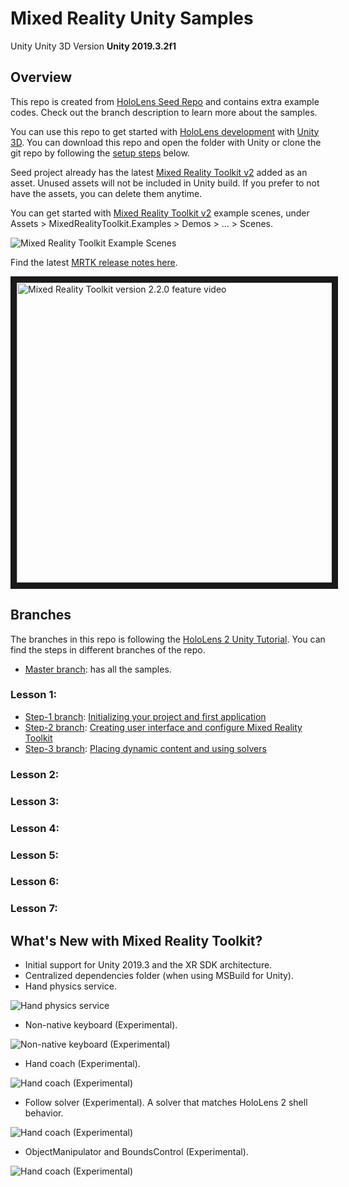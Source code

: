 # Mixed Reality Unity Samples

Unity Unity 3D Version **Unity 2019.3.2f1**

## Overview

This repo is created from [HoloLens Seed Repo](https://github.com/Yonet/HoloLensUnitySeedProject) and contains extra example codes. Check out the branch description to learn more about the samples.

You can use this repo to get started with [HoloLens development](https://docs.microsoft.com/windows/mixed-reality/?WT.mc_id=hololensseedproject-github-ayyonet) with [Unity 3D](https://docs.microsoft.com/windows/mixed-reality/unity-development-overview?WT.mc_id=hololensseedproject-github-ayyonet). You can download this repo and open the folder with Unity or clone the git repo by following the [setup steps](#setup) below.

Seed project already has the latest [Mixed Reality Toolkit v2](https://docs.microsoft.com/windows/mixed-reality/mrtk-getting-started?WT.mc_id=hololensseedproject-github-ayyonet) added as an asset. Unused assets will not be included in Unity build. If you prefer to not have the assets, you can delete them anytime.

You can get started with [Mixed Reality Toolkit v2](https://docs.microsoft.com/windows/mixed-reality/mrtk-getting-started?WT.mc_id=hololensseedproject-github-ayyonet) example scenes, under Assets > MixedRealityToolkit.Examples > Demos > ... > Scenes.

![Mixed Reality Toolkit Example Scenes](Assets/Images/mrtkAssetsScenes.png)

Find the latest [MRTK release notes here](https://microsoft.github.io/MixedRealityToolkit-Unity/version/releases/2.3.0/Documentation/Updating.html#updating-220-to-230?WT.mc_id=hololensseedproject-github-ayyonet).

<a href="http://www.youtube.com/watch?feature=player_embedded&v=8FBLNoeUSvk" target="_blank"><img src="http://img.youtube.com/vi/8FBLNoeUSvk/0.jpg" 
alt="Mixed Reality Toolkit version 2.2.0 feature video" width="854" height="480" border="10"/></a>

## Branches

The branches in this repo is following the [HoloLens 2 Unity Tutorial](https://docs.microsoft.com/en-us/windows/mixed-reality/mrlearning-base?WT.mc_id=hololensseedproject-github-ayyonet). You can find the steps in different branches of the repo.

- [Master branch](https://github.com/Yonet/HoloLensUnitySeedProject/tree/master): has all the samples.

### Lesson 1:
- [Step-1 branch](https://github.com/Yonet/HoloLensUnitySeedProject/tree/step-1): [Initializing your project and first application](https://docs.microsoft.com/en-us/windows/mixed-reality/mrlearning-base-ch1?WT.mc_id=hololensseedproject-github-ayyonet)
- [Step-2 branch](https://github.com/Yonet/HoloLensUnitySeedProject/tree/step-2): [Creating user interface and configure Mixed Reality Toolkit](https://docs.microsoft.com/en-us/windows/mixed-reality/mrlearning-base-ch2?WT.mc_id=hololensseedproject-github-ayyonet)
- [Step-3 branch](https://github.com/Yonet/HoloLensUnitySeedProject/tree/step-3): [Placing dynamic content and using solvers](https://docs.microsoft.com/en-us/windows/mixed-reality/mrlearning-base-ch3?WT.mc_id=hololensseedproject-github-ayyonet)

### Lesson 2:
### Lesson 3:
### Lesson 4:
### Lesson 5:
<!-- ![Lesson 5 Bing Maps SDK](Assets/Images/mapSDK.png) -->
### Lesson 6:
### Lesson 7:


## What's New with Mixed Reality Toolkit?

- Initial support for Unity 2019.3 and the XR SDK architecture.
- Centralized dependencies folder (when using MSBuild for Unity).
- Hand physics service.

![Hand physics service](Assets/Images/mrtkCollision.gif)

- Non-native keyboard (Experimental).

![Non-native keyboard (Experimental)](Assets/Images/mrtkKeyboard.png)

- Hand coach (Experimental).

![Hand coach (Experimental)](Assets/Images/mrtkHand.png)

- Follow solver (Experimental).
  A solver that matches HoloLens 2 shell behavior.

![Hand coach (Experimental)](Assets/Images/mrtkFollow.gif)

- ObjectManipulator and BoundsControl (Experimental).

![Hand coach (Experimental)](Assets/Images/mrtkBoundsCtrl.gif)
